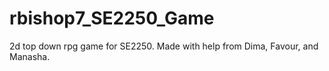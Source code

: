 # rbishop7_SE2250_Game
 2d top down rpg game for SE2250. Made with help from Dima, Favour, and Manasha. 
